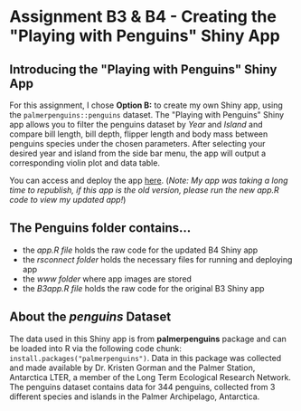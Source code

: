 # Assignment B3 & B4 - Creating the "Playing with Penguins" Shiny App

## Introducing the "Playing with Penguins" Shiny App

For this assignment, I chose **Option B:** to create my own Shiny app, using the `palmerpenguins::penguins` dataset.  The "Playing with Penguins" Shiny app allows you to filter the penguins dataset by *Year* and *Island* and compare bill length, bill depth, flipper length and body mass between penguins species under the chosen parameters.  After selecting your desired year and island from the side bar menu, the app will output a corresponding violin plot and data table.

You can access and deploy the app [here](https://4tyn88-brianna0bristow.shinyapps.io/Penguins/).
(*Note: My app was taking a long time to republish, if this app is the old version, please run the new app.R code to view my updated app!*)

## The **Penguins folder** contains...
- the *app.R file* holds the raw code for the updated B4 Shiny app
- the *rsconnect folder* holds the necessary files for running and deploying app 
- the *www folder* where app images are stored
- the *B3app.R file* holds the raw code for the original B3 Shiny app

## About the *penguins* Dataset

The data used in this Shiny app is from **palmerpenguins** package and can be loaded into R via the following code chunk: ```install.packages("palmerpenguins")```.  Data in this package was collected and made available by Dr. Kristen Gorman and the Palmer Station, Antarctica LTER, a member of the Long Term Ecological Research Network.  The penguins dataset contains data for 344 penguins, collected from 3 different species and islands in the Palmer Archipelago, Antarctica.

